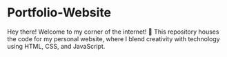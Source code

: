 # Portfolio-Website
Hey there! Welcome to my corner of the internet! 👋 This repository houses the code for my personal website, where I blend creativity with technology using HTML, CSS, and JavaScript.
